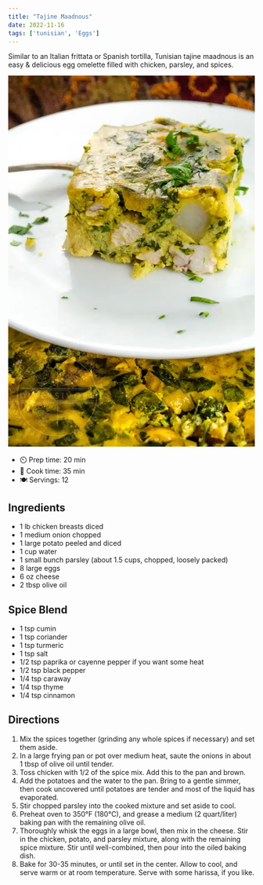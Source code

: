 ```yaml
---
title: "Tajine Maadnous"
date: 2022-11-16
tags: ['tunisian', 'Eggs']
---
```


Similar to an Italian frittata or Spanish tortilla, Tunisian tajine maadnous is an easy & delicious egg omelette filled with chicken, parsley, and spices.

![tajine maadnous](/recipes/pix/tajine-maadnous.webp)

- ⏲️ Prep time: 20 min
- 🍳 Cook time: 35 min
- 🍽️ Servings: 12

## Ingredients

- 1 lb chicken breasts diced
- 1 medium onion chopped
- 1 large potato peeled and diced
- 1 cup water
- 1 small bunch parsley (about 1.5 cups, chopped, loosely packed)
- 8 large eggs
- 6 oz cheese
- 2 tbsp olive oil

## Spice Blend

- 1 tsp cumin
- 1 tsp coriander
- 1 tsp turmeric
- 1 tsp salt
- 1/2 tsp paprika or cayenne pepper if you want some heat
- 1/2 tsp black pepper
- 1/4 tsp caraway
- 1/4 tsp thyme
- 1/4 tsp cinnamon

## Directions

1. Mix the spices together (grinding any whole spices if necessary) and set them aside.
2. In a large frying pan or pot over medium heat, saute the onions in about 1 tbsp of olive oil until tender.
3. Toss chicken with 1/2 of the spice mix. Add this to the pan and brown.
4. Add the potatoes and the water to the pan. Bring to a gentle simmer, then cook uncovered until potatoes are tender and most of the liquid has evaporated.
5. Stir chopped parsley into the cooked mixture and set aside to cool.
6. Preheat oven to 350°F (180°C), and grease a medium (2 quart/liter) baking pan with the remaining olive oil.
7. Thoroughly whisk the eggs in a large bowl, then mix in the cheese. Stir in the chicken, potato, and parsley mixture, along with the remaining spice mixture. Stir until well-combined, then pour into the oiled baking dish.
8. Bake for 30-35 minutes, or until set in the center. Allow to cool, and serve warm or at room temperature. Serve with some harissa, if you like.
